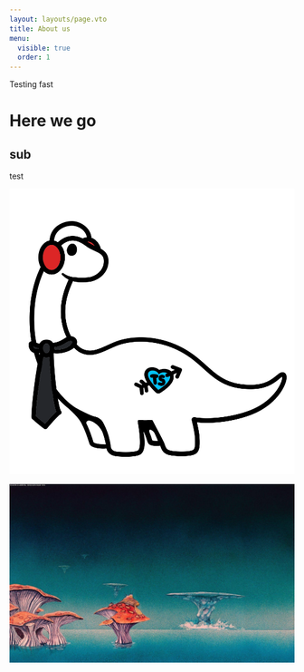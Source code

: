 ```yaml
---
layout: layouts/page.vto
title: About us
menu:
  visible: true
  order: 1
---
```

Testing fast

# Here we go

## sub

test

![Image](/uploads/my-dino(2).png)

![Image](/uploads/img_0010.jpeg)
